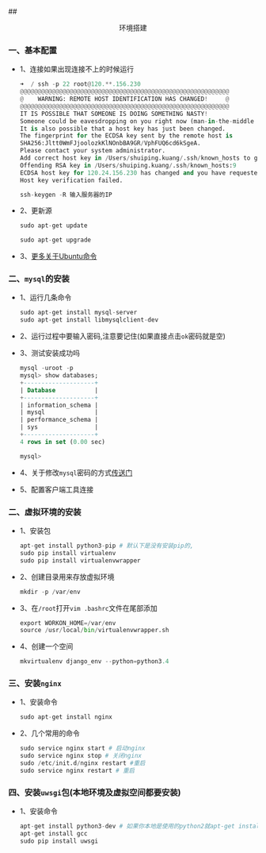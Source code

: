 ##<center>环境搭建</center>


### 一、基本配置
* 1、连接如果出现连接不上的时候运行

  ```py
  ➜  / ssh -p 22 root@120.**.156.230
  @@@@@@@@@@@@@@@@@@@@@@@@@@@@@@@@@@@@@@@@@@@@@@@@@@@@@@@@@@@
  @    WARNING: REMOTE HOST IDENTIFICATION HAS CHANGED!     @
  @@@@@@@@@@@@@@@@@@@@@@@@@@@@@@@@@@@@@@@@@@@@@@@@@@@@@@@@@@@
  IT IS POSSIBLE THAT SOMEONE IS DOING SOMETHING NASTY!
  Someone could be eavesdropping on you right now (man-in-the-middle attack)!
  It is also possible that a host key has just been changed.
  The fingerprint for the ECDSA key sent by the remote host is
  SHA256:Jltt0WmFJjoolozkKlNOnbBA9GR/VphFUQ6cd6kSgeA.
  Please contact your system administrator.
  Add correct host key in /Users/shuiping.kuang/.ssh/known_hosts to get rid of this message.
  Offending RSA key in /Users/shuiping.kuang/.ssh/known_hosts:9
  ECDSA host key for 120.24.156.230 has changed and you have requested strict checking.
  Host key verification failed.
  ```

  ```py
  ssh-keygen -R 输入服务器的IP
  ```

* 2、更新源

  ```py
  sudo apt-get update

  sudo apt-get upgrade
  ```
* 3、[更多关于Ubuntu命令](https://www.cnblogs.com/liyu925/p/6100388.html)
  

### 二、`mysql`的安装

* 1、运行几条命令

  ```py
  sudo apt-get install mysql-server
  sudo apt-get install libmysqlclient-dev
  ```

* 2、运行过程中要输入密码,注意要记住(如果直接点击`ok`密码就是空)
* 3、测试安装成功吗

  ```sql
  mysql -uroot -p
  mysql> show databases;
  +--------------------+
  | Database           |
  +--------------------+
  | information_schema |
  | mysql              |
  | performance_schema |
  | sys                |
  +--------------------+
  4 rows in set (0.00 sec)

  mysql> 
  ```

* 4、关于修改`mysql`密码的方式[传送门](https://www.cnblogs.com/gumuzi/p/5711495.html)

* 5、配置客户端工具连接


### 二、虚拟环境的安装

* 1、安装包

  ```py
  apt-get install python3-pip # 默认下是没有安装pip的,
  sudo pip install virtualenv
  sudo pip install virtualenvwrapper
  ```

* 2、创建目录用来存放虚拟环境

  ```py
  mkdir -p /var/env
  ```

* 3、在`/root`打开`vim .bashrc`文件在尾部添加

  ```py
  export WORKON_HOME=/var/env
  source /usr/local/bin/virtualenvwrapper.sh
  ```

* 4、创建一个空间

  ```py
  mkvirtualenv django_env --python=python3.4
  ```

### 三、安装`nginx`

* 1、安装命令

  ```py
  sudo apt-get install nginx
  ```

* 2、几个常用的命令

  ```py
  sudo service nginx start # 启动nginx
  sudo service nginx stop # 关闭nginx
  sudo /etc/init.d/nginx restart #重启
  sudo service nginx restart # 重启
  ```

### 四、安装`uwsgi`包(本地环境及虚拟空间都要安装)

* 1、安装命令

  ```py
  apt-get install python3-dev # 如果你本地是使用的python2就apt-get install python-dev
  apt-get install gcc
  sudo pip install uwsgi
  ```